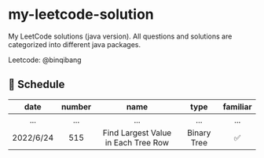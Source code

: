 # my-leetcode-solution

My LeetCode solutions (java version). All questions and solutions are categorized into different java packages.

Leetcode: @binqibang

## 📅 Schedule

| date      | number | name                                | type        | familiar |
|:---------:|:------:|:-----------------------------------:|:-----------:|:--------:|
| ...       | ...    | ...                                 | ...         | ...      |
| 2022/6/24 | 515    | Find Largest Value in Each Tree Row | Binary Tree | ✅       |

